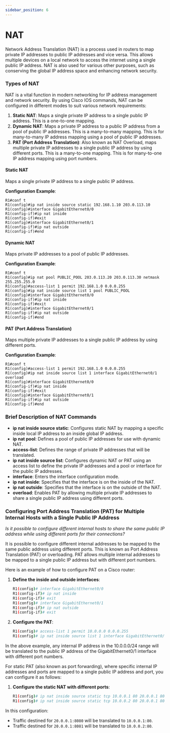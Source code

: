 ```yaml
---
sidebar_position: 6
---
```


# NAT

Network Address Translation (NAT) is a process used in routers to map private IP addresses to public IP addresses and vice versa. This allows multiple devices on a local network to access the internet using a single public IP address. NAT is also used for various other purposes, such as conserving the global IP address space and enhancing network security.

### Types of NAT

NAT is a vital function in modern networking for IP address management and network security. By using Cisco IOS commands, NAT can be configured in different modes to suit various network requirements:

1. **Static NAT**: Maps a single private IP address to a single public IP address. This is a one-to-one mapping.
2. **Dynamic NAT**: Maps a private IP address to a public IP address from a pool of public IP addresses. This is a many-to-many mapping. This is for many-to-many IP address mapping using a pool of public IP addresses.
3. **PAT (Port Address Translation)**: Also known as NAT Overload, maps multiple private IP addresses to a single public IP address by using different ports. This is a many-to-one mapping. This is for many-to-one IP address mapping using port numbers.

#### Static NAT
Maps a single private IP address to a single public IP address.

**Configuration Example**:
```plaintext
R1#conf t
R1(config)#ip nat inside source static 192.168.1.10 203.0.113.10
R1(config)#interface GigabitEthernet0/0
R1(config-if)#ip nat inside
R1(config-if)#exit
R1(config)#interface GigabitEthernet0/1
R1(config-if)#ip nat outside
R1(config-if)#end
```

#### Dynamic NAT
Maps private IP addresses to a pool of public IP addresses.

**Configuration Example**:
```plaintext
R1#conf t
R1(config)#ip nat pool PUBLIC_POOL 203.0.113.20 203.0.113.30 netmask 255.255.255.0
R1(config)#access-list 1 permit 192.168.1.0 0.0.0.255
R1(config)#ip nat inside source list 1 pool PUBLIC_POOL
R1(config)#interface GigabitEthernet0/0
R1(config-if)#ip nat inside
R1(config-if)#exit
R1(config)#interface GigabitEthernet0/1
R1(config-if)#ip nat outside
R1(config-if)#end
```

#### PAT (Port Address Translation)
Maps multiple private IP addresses to a single public IP address by using different ports.

**Configuration Example**:
```plaintext
R1#conf t
R1(config)#access-list 1 permit 192.168.1.0 0.0.0.255
R1(config)#ip nat inside source list 1 interface GigabitEthernet0/1 overload
R1(config)#interface GigabitEthernet0/0
R1(config-if)#ip nat inside
R1(config-if)#exit
R1(config)#interface GigabitEthernet0/1
R1(config-if)#ip nat outside
R1(config-if)#end
```

### Brief Description of NAT Commands

- **ip nat inside source static**: Configures static NAT by mapping a specific inside local IP address to an inside global IP address.
- **ip nat pool**: Defines a pool of public IP addresses for use with dynamic NAT.
- **access-list**: Defines the range of private IP addresses that will be translated.
- **ip nat inside source list**: Configures dynamic NAT or PAT using an access list to define the private IP addresses and a pool or interface for the public IP addresses.
- **interface**: Enters the interface configuration mode.
- **ip nat inside**: Specifies that the interface is on the inside of the NAT.
- **ip nat outside**: Specifies that the interface is on the outside of the NAT.
- **overload**: Enables PAT by allowing multiple private IP addresses to share a single public IP address using different ports.

### Configuring Port Address Translation (PAT) for Multiple Internal Hosts with a Single Public IP Address

*Is it possible to configure different internal hosts to share the same public IP address while using different ports for their connections?*

It is possible to configure different internal addresses to be mapped to the same public address using different ports. This is known as Port Address Translation (PAT) or overloading. PAT allows multiple internal addresses to be mapped to a single public IP address but with different port numbers.

Here is an example of how to configure PAT on a Cisco router:

1. **Define the inside and outside interfaces**:
    ```bash
    R1(config)# interface GigabitEthernet0/0
    R1(config-if)# ip nat inside
    R1(config-if)# exit
    R1(config)# interface GigabitEthernet0/1
    R1(config-if)# ip nat outside
    R1(config-if)# exit
    ```

2. **Configure the PAT**:
    ```bash
    R1(config)# access-list 1 permit 10.0.0.0 0.0.0.255
    R1(config)# ip nat inside source list 1 interface GigabitEthernet0/1 overload
    ```

In the above example, any internal IP address in the 10.0.0.0/24 range will be translated to the public IP address of the GigabitEthernet0/1 interface with different port numbers.

For static PAT (also known as port forwarding), where specific internal IP addresses and ports are mapped to a single public IP address and port, you can configure it as follows:

1. **Configure the static NAT with different ports**:
    ```bash
    R1(config)# ip nat inside source static tcp 10.0.0.1 80 20.0.0.1 8080
    R1(config)# ip nat inside source static tcp 10.0.0.2 80 20.0.0.1 8081
    ```

In this configuration:
- Traffic destined for `20.0.0.1:8080` will be translated to `10.0.0.1:80`.
- Traffic destined for `20.0.0.1:8081` will be translated to `10.0.0.2:80`.

